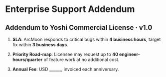 # Enterprise Support Addendum

## Addendum to Yoshi Commercial License · v1.0

1. **SLA**: ArcMoon responds to critical bugs within **4 business hours**,
   target fix within **3 business days**.

2. **Priority Road-map**: Licensee may request up to **40 engineer-hours/quarter**
   of feature work at no additional cost.

3. **Annual Fee**: USD ______, invoiced each anniversary.

